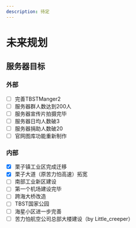 ```yaml
---
description: 待定
---
```


# 未来规划

## 服务器目标

### 外部

* [ ] 完善TBSTManger2
* [ ] 服务器群人数达到200人
* [ ] 服务器宣传片拍摄完毕
* [ ] 服务器日均人数破3
* [ ] 服务器捐助人数破20
* [ ] 官网图库功能重新制作

### 内部

* [x] 栗子镇工业区完成迁移
* [x] 栗子大道（原苦力怕高速）拓宽
* [ ] 南部工业新区建设
* [ ] 第一个机场建设完毕
* [ ] 跨海大桥改造
* [ ] TBST国家公园
* [ ] 海星小区进一步完善
* [ ] 苦力怕航空公司总部大楼建设（by Little\_creeper）
